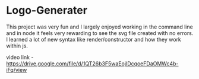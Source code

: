 # Logo-Generater
This project was very fun and I largely enjoyed working in the command line and in node it feels very rewarding to see the svg file created with no errors. I learned a lot of new syntax like render/constructor and how they work within js. 

video link - https://drive.google.com/file/d/1QT26b3F5waEojIDcqoeFDaOMWc4b-iFq/view 